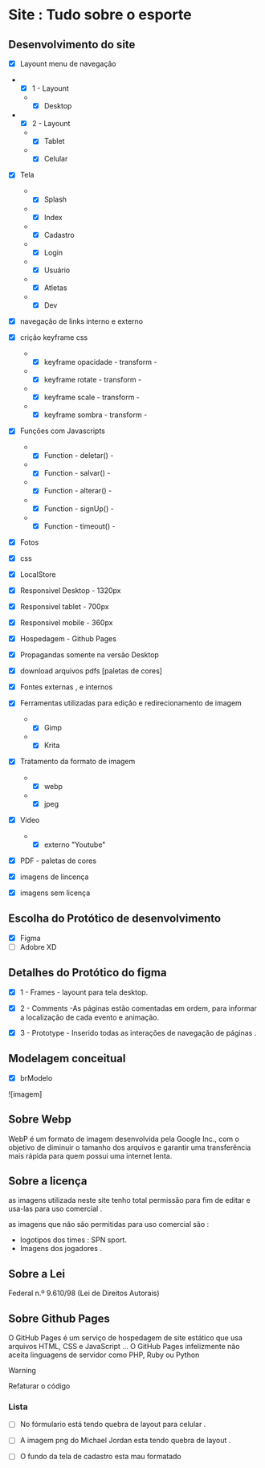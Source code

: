 

# Site : Tudo sobre o esporte

## Desenvolvimento do site  
 
- [x] Layount menu de navegaçâo 
* - [X] 1 - Layount
   * - [X] Desktop
* - [X] 2 - Layount
   * - [X] Tablet
   * - [X] Celular
- [x] Tela
   * - [X] Splash
   * - [X] Index
   * - [X] Cadastro
   * - [X] Login
   * - [X] Usuário
   * - [X] Atletas
   * - [X] Dev
- [x] navegaçâo de links interno e externo
- [x] criçâo keyframe css
  * - [X] keyframe opacidade - transform - 
  * - [X] keyframe rotate - transform -
  * - [x] keyframe scale - transform - 
  * - [x] keyframe sombra - transform - 
- [X] Funçôes com Javascripts
  * - [X] Function - deletar() -
  * - [X] Function - salvar() -
  * - [X] Function - alterar() -
  * - [X] Function - signUp() -
  * - [X] Function - timeout() -
- [X] Fotos
- [x] css
- [X] LocalStore
- [x] Responsivel Desktop - 1320px
- [x] Responsivel tablet - 700px
- [x] Responsivel mobile - 360px
- [x] Hospedagem - Github Pages 
- [X] Propagandas somente na versão Desktop
- [x] download arquivos pdfs [paletas de cores]
- [x] Fontes externas , e internos 
- [X] Ferramentas utilizadas para ediçâo e redirecionamento de imagem
  * - [X] Gimp
  * - [X] Krita
- [x] Tratamento da formato de imagem
  * - [x] webp
  * - [x] jpeg
- [x] Video
  * - [x] externo "Youtube"
- [X] PDF - paletas de cores
- [X] imagens de lincença
- [X] imagens sem licença

 
## Escolha do Protótico de desenvolvimento
- [x] Figma
- [ ] Adobre XD

## Detalhes do  Protótico do figma
- [x] 1 - Frames - layount para tela desktop.
- [x] 2 - Comments -As páginas estão comentadas em ordem, para informar a localização de cada evento e animação.
- [x] 3 - Prototype - Inserido todas as interações de navegação de páginas .


## Modelagem conceitual
- [x] brModelo

![imagem]


## Sobre Webp

 WebP é um formato de imagem desenvolvida pela Google Inc., com o objetivo de diminuir o tamanho dos arquivos e garantir uma transferência mais rápida para quem possui uma internet lenta.
 
## Sobre a licença

 as imagens utilizada neste site tenho total permissâo para fim de editar e usa-las para uso comercial .
 
  as imagens que não são permitidas para uso comercial são :
   * logotipos dos times : SPN sport.
   * Imagens dos jogadores .
 
 ## Sobre a Lei 
 
 Federal n.º 9.610/98 (Lei de Direitos Autorais)
 
 ## Sobre Github Pages
O GitHub Pages é um serviço de hospedagem de site estático que usa arquivos HTML, CSS e JavaScript ... O GitHub Pages infelizmente não aceita linguagens de servidor como PHP, Ruby ou Python

> [!Warning] 
> Refaturar o código 

### Lista 

- [ ] No fórmulario está tendo quebra de layout para celular .

- [ ] A imagem png do Michael Jordan esta tendo quebra de layout .

- [ ] O fundo da tela de cadastro esta mau formatado 
